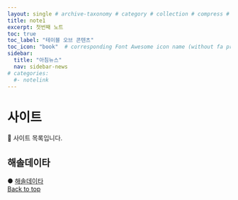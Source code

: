```yaml
---
layout: single # archive-taxonomy # category # collection # compress # default # home # posts # tag # splash # search # single
title: note1
excerpt: 첫번째 노트
toc: true
toc_label: "테이블 오브 콘텐츠"
toc_icon: "book"  # corresponding Font Awesome icon name (without fa prefix)
sidebar:
  title: "아침뉴스"
  nav: sidebar-news
# categories:
  #- notelink
---
```


# 사이트
📮 사이트 목록입니다.
## 해솔데이타
● <a href="https://www.haesoldata.co.kr/windows_end-of-support/" class="btn btn--success">해솔데이타</a>
<br>
<a href="#" class="btn btn--success">Back to top</a>
<br>
